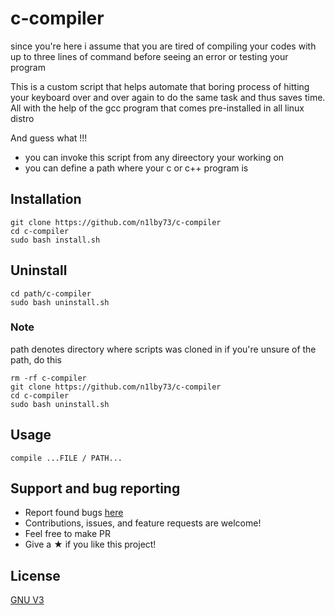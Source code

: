 # c-compiler

since you're here i assume that you are tired of compiling your codes with up to three lines of command before seeing an error or testing your program

This is a custom script that helps automate that boring process of hitting your keyboard over and over again to do the same task and thus saves time. All with the help of the gcc program that comes pre-installed in all linux distro

And guess what !!!

- you can invoke this script from any direectory your working on
- you can define a path where your c or c++ program is

## Installation

```
git clone https://github.com/n1lby73/c-compiler
cd c-compiler
sudo bash install.sh
```
## Uninstall

```
cd path/c-compiler
sudo bash uninstall.sh
```
### Note

path denotes directory where scripts was cloned in 
if you're unsure of the path, do this

```
rm -rf c-compiler
git clone https://github.com/n1lby73/c-compiler
cd c-compiler
sudo bash uninstall.sh
```
## Usage

```
compile ...FILE / PATH...
```

## Support and bug reporting
- Report found bugs [here](https://github.com/n1lby73/c-compiler/issues)
- Contributions, issues, and feature requests are welcome!
- Feel free to make PR
- Give a ★ if you like this project!

## License

[GNU V3](https://github.com/n1lby73/remote-shutdown/blob/main/LICENSE)